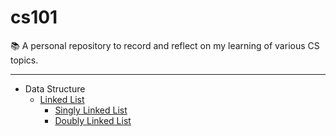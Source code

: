 # cs101
📚 A personal repository to record and reflect on my learning of various CS topics.

---

- Data Structure
  + [Linked List](./data_structure/linkedlist/)
    * [Singly Linked List](./data_structure/linkedlist/singly_linkedlist/)
    * [Doubly Linked List](./data_structure/linkedlist/doubly_linkedlist/)